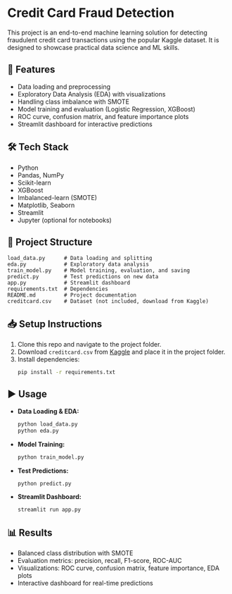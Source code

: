 # Credit Card Fraud Detection

This project is an end-to-end machine learning solution for detecting fraudulent credit card transactions using the popular Kaggle dataset. It is designed to showcase practical data science and ML skills.

## 🚀 Features
- Data loading and preprocessing
- Exploratory Data Analysis (EDA) with visualizations
- Handling class imbalance with SMOTE
- Model training and evaluation (Logistic Regression, XGBoost)
- ROC curve, confusion matrix, and feature importance plots
- Streamlit dashboard for interactive predictions

## 🛠️ Tech Stack
- Python
- Pandas, NumPy
- Scikit-learn
- XGBoost
- Imbalanced-learn (SMOTE)
- Matplotlib, Seaborn
- Streamlit
- Jupyter (optional for notebooks)

## 📂 Project Structure
```
load_data.py      # Data loading and splitting
eda.py            # Exploratory data analysis
train_model.py    # Model training, evaluation, and saving
predict.py        # Test predictions on new data
app.py            # Streamlit dashboard
requirements.txt  # Dependencies
README.md         # Project documentation
creditcard.csv    # Dataset (not included, download from Kaggle)
```

## 📥 Setup Instructions
1. Clone this repo and navigate to the project folder.
2. Download `creditcard.csv` from [Kaggle](https://www.kaggle.com/datasets/mlg-ulb/creditcardfraud) and place it in the project folder.
3. Install dependencies:
   ```sh
   pip install -r requirements.txt
   ```

## ▶️ Usage
- **Data Loading & EDA:**
  ```sh
  python load_data.py
  python eda.py
  ```
- **Model Training:**
  ```sh
  python train_model.py
  ```
- **Test Predictions:**
  ```sh
  python predict.py
  ```
- **Streamlit Dashboard:**
  ```sh
  streamlit run app.py
  ```

## 📊 Results
- Balanced class distribution with SMOTE
- Evaluation metrics: precision, recall, F1-score, ROC-AUC
- Visualizations: ROC curve, confusion matrix, feature importance, EDA plots
- Interactive dashboard for real-time predictions

